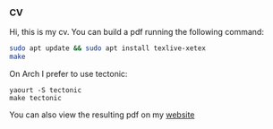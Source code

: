 ### CV

Hi, this is my cv. You can build a pdf running the following command:

```bash
sudo apt update && sudo apt install texlive-xetex
make
```

On Arch I prefer to use tectonic:
```
yaourt -S tectonic
make tectonic
```

You can also view the resulting pdf on my [website](https://mauri870.github.io)
